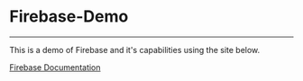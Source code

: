# Firebase-Demo
---
This is a demo of Firebase and it's capabilities using the site below.

[Firebase Documentation](https://firebase.google.com/docs/web/setup?continue=https%3A%2F%2Ffirebase.google.com%2Flearn%2Fpathways%2Ffirebase-web%3Fhl%3Den%23article-https%3A%2F%2Ffirebase.google.com%2Fdocs%2Fweb%2Fsetup)
